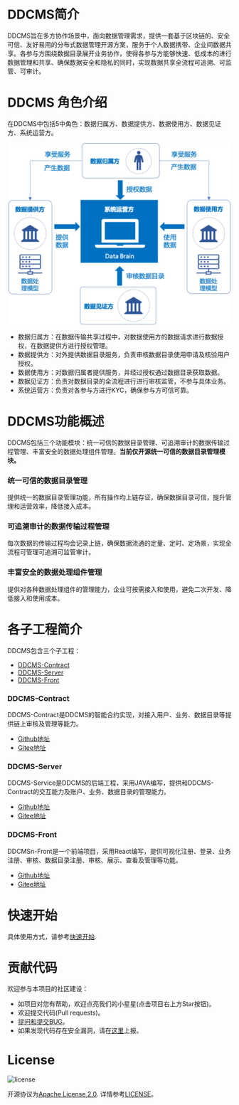 
# DDCMS简介

DDCMS旨在多方协作场景中，面向数据管理需求，提供一套基于区块链的、安全可信、友好易用的分布式数据管理开源方案，服务于个人数据携带、企业间数据共享。各参与方围绕数据目录展开业务协作，使得各参与方能够快速、低成本的进行数据管理和共享、确保数据安全和隐私的同时，实现数据共享全流程可追溯、可监管、可审计。

# DDCMS 角色介绍

在DDCMS中包括5中角色：数据归属方、数据提供方、数据使用方、数据见证方、系统运营方。

<div align=center><img src="./images/roles.png" width="500"></div>

- 数据归属方：在数据传输共享过程中，对数据使用方的数据请求进行数据授权，在数据提供方进行授权管理。
- 数据提供方：对外提供数据目录服务，负责审核数据目录使用申请及核验用户授权。
- 数据使用方：对数据归属者提供服务，并经过授权通过数据目录获取数据。
- 数据见证方：负责对数据目录的全流程进行进行审核监管，不参与具体业务。
- 系统运营方：负责对各参与方进行KYC，确保参与方可信可靠。

# DDCMS功能概述

DDCMS包括三个功能模块：统一可信的数据目录管理、可追溯审计的数据传输过程管理、丰富安全的数据处理组件管理。**当前仅开源统一可信的数据目录管理模块。**

### 统一可信的数据目录管理

提供统一的数据目录管理功能，所有操作均上链存证，确保数据目录可信，提升管理和运营效率，降低接入成本。

### 可追溯审计的数据传输过程管理

每次数据的传输过程均会记录上链，确保数据流通的定量、定时、定场景，实现全流程可管理可追溯可监管审计。

### 丰富安全的数据处理组件管理

提供对各种数据处理组件的管理能力，企业可按需接入和使用，避免二次开发、降低接入和使用成本。

# 各子工程简介

DDCMS包含三个子工程：

- [DDCMS-Contract](https://github.com/WeBankBlockchain/DDCMS-Contract)
- [DDCMS-Server](https://github.com/WeBankBlockchain/DDCMS-Server)
- [DDCMS-Front](https://github.com/WeBankBlockchain/DDCMS-Front)

### DDCMS-Contract

DDCMS-Contract是DDCMS的智能合约实现，对接入用户、业务、数据目录等提供链上审核及管理等能力。

- [Github地址](https://github.com/WeBankBlockchain/DDCMS-Contract)
- [Gitee地址](https://gitee.com/WeBankBlockchain/DDCMS-Contract)

### DDCMS-Server

DDCMS-Service是DDCMS的后端工程，采用JAVA编写，提供和DDCMS-Contract的交互能力及账户、业务、数据目录的管理能力。

- [Github地址](https://github.com/WeBankBlockchain/DDCMS-Server)
- [Gitee地址](https://gitee.com/WeBankBlockchain/DDCMS-Server)

### DDCMS-Front

DDCMSn-Front是一个前端项目，采用React编写，提供可视化注册、登录、业务注册、审核、数据目录注册、审核、展示、查看及管理等功能。

- [Github地址](https://github.com/WeBankBlockchain/DDCMS-Front)
- [Gitee地址](https://gitee.com/WeBankBlockchain/DDCMS-Front)


# 快速开始

具体使用方式，请参考[快速开始](https://ddcms-docs.readthedocs.io/en/latest/).

# 贡献代码

欢迎参与本项目的社区建设：
- 如项目对您有帮助，欢迎点亮我们的小星星(点击项目右上方Star按钮)。
- 欢迎提交代码(Pull requests)。
- [提问和提交BUG](https://github.com/WeBankBlockchain/DDCMS/issues)。
- 如果发现代码存在安全漏洞，请在[这里](https://security.webank.com)上报。

# License

![license](http://img.shields.io/badge/license-Apache%20v2-blue.svg)

开源协议为[Apache License 2.0](http://www.apache.org/licenses/). 详情参考[LICENSE](../LICENSE)。

